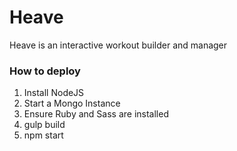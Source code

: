 # Heave
Heave is an interactive workout builder and manager

<h3>How to deploy</h3>
<ol>
	<li>Install NodeJS</li>
	<li>Start a Mongo Instance</li>
	<li>Ensure Ruby and Sass are installed</li>
	<li>gulp build</li>
	<li>npm start</li>
</ol>
